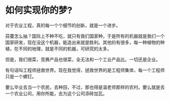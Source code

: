# 如何实现你的梦?

对于农业工程，真的每一个个细节的创新，就是一个进步。

蒜薹怎么抽？国际上不种不吃，就只有我们国家种，于是所有的机器就是我们一个国家研发，现在没这个机器，能造出来就是胜利。其他的有很多，每一种植物的种植，在不同的地理，就是不同的机器，可研究的太多。

但是，我们很菜，竞赛产品也很菜，全无法和一个工业产品比。一切还是企业。

有句话叫工程师拯救世界。现在我觉得，拯救世界的是工程师集体，每一个工程师只是一个螺钉。

要么毕业去当一个农民，去种田，不过，那也得是温老师那样的农村。要么就是去一个农业公司，用你所能，去为这个公司添砖加瓦。
